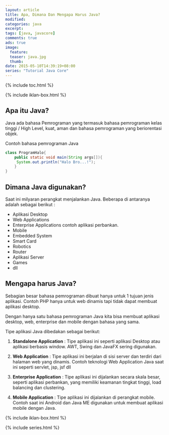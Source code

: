 ```yaml
---
layout: article
title: Apa, Dimana Dan Mengapa Harus Java?
modified:
categories: java
excerpt:
tags: [java, javacore]
comments: true
ads: true
image:
  feature:
  teaser: java.jpg
  thumb:
date: 2015-05-10T14:39:19+08:00
series: "Tutorial Java Core"
---
```


{% include toc.html %}

{% include iklan-box.html %}

## Apa itu Java?

Java ada bahasa Pemrograman yang termasuk bahasa pemrograman kelas tinggi / High Level, kuat, aman dan bahasa pemrograman yang beriorentasi objek.

Contoh bahasa pemrograman Java

```java
class ProgramHalo{  
    public static void main(String args[]){  
     System.out.println("Halo Bro...!");  
    }  
}  
```

## Dimana Java digunakan?

Saat ini milyaran perangkat menjalankan Java. Beberapa di antaranya adalah sebagai berikut :

* Aplikasi Desktop
* Web Applications
* Enterprise Applications contoh aplikasi perbankan.
* Mobile
* Embedded System
* Smart Card
* Robotics
* Router
* Aplikasi Server
* Games
* dll


## Mengapa harus Java?

Sebagian besar bahasa pemrograman dibuat hanya untuk 1 tujuan jenis aplikasi. Contoh PHP hanya untuk web dinamis tapi tidak dapat membuat aplikasi desktop.

Dengan hanya satu bahasa pemrograman Java kita bisa membuat aplikasi desktop, web, enterprise dan mobile dengan bahasa yang sama.

Tipe aplikasi Java dibedakan sebagai berikut:

1. **Standalone Application** : Tipe aplikasi ini seperti aplikasi Desktop atau aplikasi berbasis window. AWT, Swing dan JavaFX sering digunakan.

2. **Web Application** : Tipe aplikasi ini berjalan di sisi server dan terdiri dari halaman web yang dinamis. Contoh teknologi Web Application Java saat ini seperti servlet, jsp, jsf dll

3. **Enterprise Application** : Tipe aplikasi ini dijalankan secara skala besar, seperti aplikasi perbankan, yang memiliki keamanan tingkat tinggi, load balancing dan clustering.

4. **Mobile Application** : Tipe aplikasi ini dijalankan di perangkat mobile. Contoh saat ini Android dan Java ME digunakan untuk membuat aplikasi mobile dengan Java.

{% include iklan-box.html %}

{% include series.html %}
